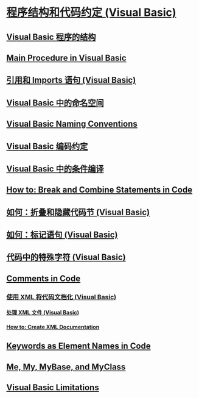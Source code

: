 # [程序结构和代码约定 (Visual Basic)](program-structure-and-code-conventions.md)
## [Visual Basic 程序的结构](structure-of-a-visual-basic-program.md)
## [Main Procedure in Visual Basic](TocOutOfQuery)
## [引用和 Imports 语句 (Visual Basic)](references-and-the-imports-statement.md)
## [Visual Basic 中的命名空间](namespaces.md)
## [Visual Basic Naming Conventions](TocOutOfQuery)
## [Visual Basic 编码约定](coding-conventions.md)
## [Visual Basic 中的条件编译](conditional-compilation.md)
## [How to: Break and Combine Statements in Code](TocOutOfQuery)
## [如何：折叠和隐藏代码节 (Visual Basic)](how-to-collapse-and-hide-sections-of-code.md)
## [如何：标记语句 (Visual Basic)](how-to-label-statements.md)
## [代码中的特殊字符 (Visual Basic)](special-characters-in-code.md)
## [Comments in Code](TocOutOfQuery)
### [使用 XML 将代码文档化 (Visual Basic)](documenting-your-code-with-xml.md)
#### [处理 XML 文件 (Visual Basic)](processing-the-xml-file.md)
#### [How to: Create XML Documentation](TocOutOfQuery)
## [Keywords as Element Names in Code](TocOutOfQuery)
## [Me, My, MyBase, and MyClass](TocOutOfQuery)
## [Visual Basic Limitations](TocOutOfQuery)
